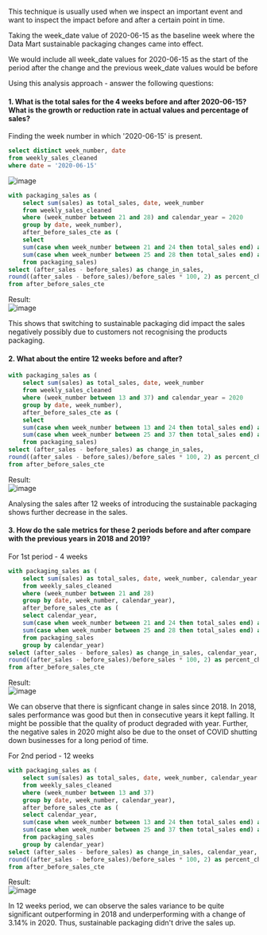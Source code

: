 This technique is usually used when we inspect an important event and want to inspect the impact before and after a certain point in time.

Taking the week_date value of 2020-06-15 as the baseline week where the Data Mart sustainable packaging changes came into effect.

We would include all week_date values for 2020-06-15 as the start of the period after the change and the previous week_date values would be before

Using this analysis approach - answer the following questions:

#### 1. What is the total sales for the 4 weeks before and after 2020-06-15? What is the growth or reduction rate in actual values and percentage of sales?

Finding the week number in which '2020-06-15' is present.
```sql
select distinct week_number, date
from weekly_sales_cleaned
where date = '2020-06-15'
```
![image](https://github.com/Minautee/8-Week-SQL-Practice/assets/68679965/ca64d932-b3eb-447e-9eab-c74f18b7f22e)


```sql
with packaging_sales as (
	select sum(sales) as total_sales, date, week_number
	from weekly_sales_cleaned
	where (week_number between 21 and 28) and calendar_year = 2020
	group by date, week_number),
	after_before_sales_cte as ( 
	select
	sum(case when week_number between 21 and 24 then total_sales end) as before_sales,
	sum(case when week_number between 25 and 28 then total_sales end) as after_sales
	from packaging_sales)
select (after_sales - before_sales) as change_in_sales,
round((after_sales - before_sales)/before_sales * 100, 2) as percent_change
from after_before_sales_cte
```
Result:  
![image](https://github.com/Minautee/8-Week-SQL-Practice/assets/68679965/3fa73e51-5b24-4a1d-9c01-f4c6950c236b)

This shows that switching to sustainable packaging did impact the sales negatively possibly due to customers not recognising the products packaging. 

#### 2. What about the entire 12 weeks before and after?

```sql
with packaging_sales as (
	select sum(sales) as total_sales, date, week_number
	from weekly_sales_cleaned
	where (week_number between 13 and 37) and calendar_year = 2020
	group by date, week_number),
	after_before_sales_cte as ( 
	select
	sum(case when week_number between 13 and 24 then total_sales end) as before_sales,
	sum(case when week_number between 25 and 37 then total_sales end) as after_sales
	from packaging_sales)
select (after_sales - before_sales) as change_in_sales,
round((after_sales - before_sales)/before_sales * 100, 2) as percent_change
from after_before_sales_cte
```
Result:  
![image](https://github.com/Minautee/8-Week-SQL-Practice/assets/68679965/496207a3-b050-40ad-8e83-0a0f4f5c663b)

Analysing the sales after 12 weeks of introducing the sustainable packaging shows further decrease in the sales.

#### 3. How do the sale metrics for these 2 periods before and after compare with the previous years in 2018 and 2019?

For 1st period - 4 weeks 
```sql
with packaging_sales as (
	select sum(sales) as total_sales, date, week_number, calendar_year
	from weekly_sales_cleaned
	where (week_number between 21 and 28)
	group by date, week_number, calendar_year),
	after_before_sales_cte as ( 
	select calendar_year,
	sum(case when week_number between 21 and 24 then total_sales end) as before_sales,
	sum(case when week_number between 25 and 28 then total_sales end) as after_sales
	from packaging_sales
	group by calendar_year)
select (after_sales - before_sales) as change_in_sales, calendar_year,
round((after_sales - before_sales)/before_sales * 100, 2) as percent_change
from after_before_sales_cte
```
Result:  
![image](https://github.com/Minautee/8-Week-SQL-Practice/assets/68679965/28eb3040-4082-4832-87f1-c995c61594cb)

We can observe that there is signficant change in sales since 2018. In 2018, sales performance was good but then in consecutive years it kept falling. It might be possible that the quality of product degraded with year. Further, the negative sales in 2020 might also be due to the onset of COVID shutting down businesses for a long period of time. 

For 2nd period - 12 weeks
```sql
with packaging_sales as (
	select sum(sales) as total_sales, date, week_number, calendar_year
	from weekly_sales_cleaned
	where (week_number between 13 and 37)
	group by date, week_number, calendar_year),
	after_before_sales_cte as ( 
	select calendar_year,
	sum(case when week_number between 13 and 24 then total_sales end) as before_sales,
	sum(case when week_number between 25 and 37 then total_sales end) as after_sales
	from packaging_sales
	group by calendar_year)
select (after_sales - before_sales) as change_in_sales, calendar_year,
round((after_sales - before_sales)/before_sales * 100, 2) as percent_change
from after_before_sales_cte
```
Result:  
![image](https://github.com/Minautee/8-Week-SQL-Practice/assets/68679965/96c6c4d7-a4b3-4aad-99ac-5a894e64d7ae)

In 12 weeks period, we can observe the sales variance to be quite significant outperforming in 2018 and underperforming with a change of 3.14% in 2020. Thus, sustainable packaging didn't drive the sales up. 
